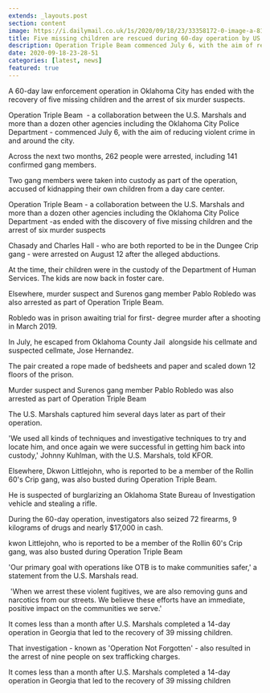 ```yaml
---
extends: _layouts.post
section: content
image: https://i.dailymail.co.uk/1s/2020/09/18/23/33358172-0-image-a-81_1600467273207.jpg 
title: Five missing children are rescued during 60-day operation by US Marshals in Oklahoma  
description: Operation Triple Beam commenced July 6, with the aim of reducing violent crime in and around Oklahoma City. 
date: 2020-09-18-23-28-51 
categories: [latest, news] 
featured: true 
--- 
```

A 60-day law enforcement operation in Oklahoma City has ended with the recovery of five missing children and the arrest of six murder suspects. 

Operation Triple Beam  - a collaboration between the U.S. Marshals and more than a dozen other agencies including the Oklahoma City Police Department - commenced July 6, with the aim of reducing violent crime in and around the city. 

Across the next two months, 262 people were arrested, including 141 confirmed gang members. 

Two gang members were taken into custody as part of the operation, accused of kidnapping their own children from a day care center. 

Operation Triple Beam - a collaboration between the U.S. Marshals and more than a dozen other agencies including the Oklahoma City Police Department -as ended with the discovery of five missing children and the arrest of six murder suspects

Chasady and Charles Hall - who are both reported to be in the Dungee Crip gang - were arrested on August 12 after the alleged abductions.  

At the time, their children were in the custody of the Department of Human Services. The kids are now back in foster care. 

Elsewhere, murder suspect and Surenos gang member Pablo Robledo was also arrested as part of Operation Triple Beam. 

Robledo was in prison awaiting trial for first- degree murder after a shooting in March 2019. 

In July, he escaped from Oklahoma County Jail  alongside his cellmate and suspected cellmate, Jose Hernandez. 

The pair created a rope made of bedsheets and paper and scaled down 12 floors of the prison. 

Murder suspect and Surenos gang member Pablo Robledo was also arrested as part of Operation Triple Beam

The U.S. Marshals captured him several days later as part of their operation. 

'We used all kinds of techniques and investigative techniques to try and locate him, and once again we were successful in getting him back into custody,' Johnny Kuhlman, with the U.S. Marshals, told KFOR. 

Elsewhere, Dkwon Littlejohn, who is reported to be a member of the Rollin 60's Crip gang, was also busted during Operation Triple Beam. 

He is suspected of burglarizing an Oklahoma State Bureau of Investigation vehicle and stealing a rifle. 

During the 60-day operation, investigators also seized 72 firearms, 9 kilograms of drugs and nearly $17,000 in cash. 

kwon Littlejohn, who is reported to be a member of the Rollin 60's Crip gang, was also busted during Operation Triple Beam

'Our primary goal with operations like OTB is to make communities safer,' a statement from the U.S. Marshals read. 

 'When we arrest these violent fugitives, we are also removing guns and narcotics from our streets. We believe these efforts have an immediate, positive impact on the communities we serve.' 

It comes less than a month after U.S. Marshals completed a 14-day operation in Georgia that led to the recovery of 39 missing children. 

That investigation - known as 'Operation Not Forgotten' - also resulted in the arrest of nine people on sex trafficking charges.  

It comes less than a month after U.S. Marshals completed a 14-day operation in Georgia that led to the recovery of 39 missing children 



